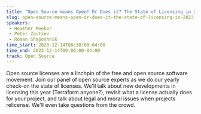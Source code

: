 ```yaml
---
title: "Open Source means Open! Or Does it? The State of Licensing in 2023"
slug: open-source-means-open-or-does-it-the-state-of-licensing-in-2023
speakers:
 - Heather Meeker
 - Peter Zaitsev
 - Roman Shaposhnik
time_start: 2023-12-14T08:30:00-04:00
time_end: 2023-12-14T09:00:00-04:00
track: Open Source
---
```


Open source licenses are a linchpin of the free and open source software movement. Join our panel of open source experts as we do our yearly check-on the state of licenses. We'll talk about new developments in licensing this year (Terraform anyone?), revisit what a license actually does for your project, and talk about legal and moral issues when projects relicense. We'll even take questions from the crowd.